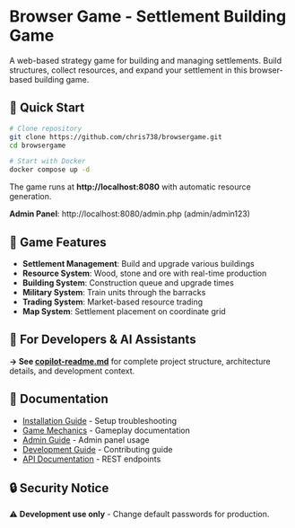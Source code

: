# Browser Game - Settlement Building Game

A web-based strategy game for building and managing settlements. Build structures, collect resources, and expand your settlement in this browser-based building game.

## 🚀 Quick Start

```bash
# Clone repository
git clone https://github.com/chris738/browsergame.git
cd browsergame

# Start with Docker
docker compose up -d
```

The game runs at **http://localhost:8080** with automatic resource generation.

**Admin Panel**: http://localhost:8080/admin.php (admin/admin123)

## 🎯 Game Features

- **Settlement Management**: Build and upgrade various buildings  
- **Resource System**: Wood, stone and ore with real-time production
- **Building System**: Construction queue and upgrade times
- **Military System**: Train units through the barracks
- **Trading System**: Market-based resource trading
- **Map System**: Settlement placement on coordinate grid

## 📖 For Developers & AI Assistants

**→ See [copilot-readme.md](copilot-readme.md)** for complete project structure, architecture details, and development context.

## 📄 Documentation

- [Installation Guide](docs/INSTALLATION.md) - Setup troubleshooting
- [Game Mechanics](docs/GAME_MECHANICS.md) - Gameplay documentation  
- [Admin Guide](docs/ADMIN_README.md) - Admin panel usage
- [Development Guide](docs/DEVELOPMENT.md) - Contributing guide
- [API Documentation](docs/API_DOCUMENTATION.md) - REST endpoints

## 🔒 Security Notice

⚠️ **Development use only** - Change default passwords for production.
